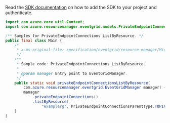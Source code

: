 Read the [SDK documentation](https://github.com/Azure/azure-sdk-for-java/blob/azure-resourcemanager-eventgrid_1.1.0-beta.5/sdk/eventgrid/azure-resourcemanager-eventgrid/README.md) on how to add the SDK to your project and authenticate.

```java
import com.azure.core.util.Context;
import com.azure.resourcemanager.eventgrid.models.PrivateEndpointConnectionsParentType;

/** Samples for PrivateEndpointConnections ListByResource. */
public final class Main {
    /*
     * x-ms-original-file: specification/eventgrid/resource-manager/Microsoft.EventGrid/stable/2021-12-01/examples/PrivateEndpointConnections_ListByResource.json
     */
    /**
     * Sample code: PrivateEndpointConnections_ListByResource.
     *
     * @param manager Entry point to EventGridManager.
     */
    public static void privateEndpointConnectionsListByResource(
        com.azure.resourcemanager.eventgrid.EventGridManager manager) {
        manager
            .privateEndpointConnections()
            .listByResource(
                "examplerg", PrivateEndpointConnectionsParentType.TOPICS, "exampletopic1", null, null, Context.NONE);
    }
}
```
